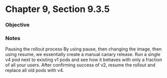 # Chapter 9, Section 9.3.5

### Objective

### Notes
Pausing the rollout process
By using pause, then changing the image, then using resume, we essentially create a manual canary release.
Run a single v4 pod next to existing v1 pods and see how it behaves with only a fraction of all your users. After confirming success of v2, resume the rollout and replace all old pods with v4.
